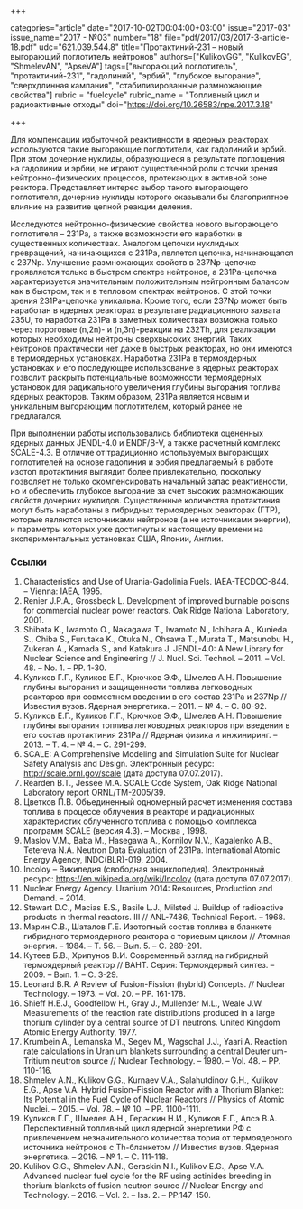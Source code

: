 +++

categories="article"
date="2017-10-02T00:04:00+03:00"
issue="2017-03"
issue_name="2017 - №03"
number="18"
file="pdf/2017/03/2017-3-article-18.pdf"
udc="621.039.544.8"
title="Протактиний-231 – новый выгорающий поглотитель нейтронов"
authors=["KulikovGG", "KulikovEG", "ShmelevAN", "ApseVA"]
tags=["выгорающий поглотитель", "протактиний-231", "гадолиний", "эрбий", "глубокое выгорание", "сверхдлинная кампания", "стабилизированные размножающие свойства"]
rubric = "fuelcycle"
rubric_name = "Топливный цикл и радиоактивные отходы"
doi="https://doi.org/10.26583/npe.2017.3.18"

+++

Для компенсации избыточной реактивности в ядерных реакторах используются такие выгорающие поглотители, как гадолиний и эрбий. При этом дочерние нуклиды, образующиеся в результате поглощения на гадолинии и эрбии, не играют существенной роли с точки зрения нейтронно-физических процессов, протекающих в активной зоне реактора. Представляет интерес выбор такого выгорающего поглотителя, дочерние нуклиды которого оказывали бы благоприятное влияние на развитие цепной реакции деления.

Исследуются нейтронно-физические свойства нового выгорающего поглотителя – 231Pa, а также возможности его наработки в существенных количествах. Аналогом цепочки нуклидных превращений, начинающихся с 231Pa, является цепочка, начинающаяся с 237Np. Улучшение размножающих свойств в 237Np-цепочке проявляется только в быстром спектре нейтронов, а 231Pa-цепочка характеризуется значительным положительным нейтронным балансом как в быстром, так и в тепловом спектрах нейтронов. С этой точки зрения 231Pa-цепочка уникальна. Кроме того, если 237Np может быть наработан в ядерных реакторах в результате радиационного захвата 235U, то наработка 231Pa в заметных количествах возможна только через пороговые (n,2n)- и (n,3n)-реакции на 232Th, для реализации которых необходимы нейтроны сверхвысоких энергий. Таких нейтронов практически нет даже в быстрых реакторах, но они имеются в термоядерных установках. Наработка 231Pa в термоядерных установках и его последующее использование в ядерных реакторах позволит раскрыть потенциальные возможности термоядерных установок для радикального увеличения глубины выгорания топлива ядерных реакторов. Таким образом, 231Pa является новым и уникальным выгорающим поглотителем, который ранее не предлагался.

При выполнении работы использовались библиотеки оцененных ядерных данных JENDL-4.0 и ENDF/B-V, а также расчетный комплекс SCALE-4.3. В отличие от традиционно используемых выгорающих поглотителей на основе гадолиния и эрбия предлагаемый в работе изотоп протактиния выглядит более привлекательно, поскольку позволяет не только скомпенсировать начальный запас реактивности, но и обеспечить глубокое выгорание за счет высоких размножающих свойств дочерних нуклидов. Существенные количества протактиния могут быть наработаны в гибридных термоядерных реакторах (ГТР), которые являются источниками нейтронов (а не источниками энергии), и параметры которых уже достигнуты к настоящему времени на экспериментальных установках США, Японии, Англии.

### Ссылки

1. Characteristics and Use of Urania-Gadolinia Fuels. IAEA-TECDOC-844. – Vienna: IAEA, 1995.
2. Renier J.P.A., Grossbeck L. Development of improved burnable poisons for commercial nuclear power reactors. Oak Ridge National Laboratory, 2001.
3. Shibata K., Iwamoto O., Nakagawa T., Iwamoto N., Ichihara A., Kunieda S., Chiba S., Furutaka K., Otuka N., Ohsawa T., Murata T., Matsunobu H., Zukeran A., Kamada S., and Katakura J. JENDL-4.0: A New Library for Nuclear Science and Engineering // J. Nucl. Sci. Technol. – 2011. – Vol. 48. – No. 1. – PP. 1-30.
4. Куликов Г.Г., Куликов Е.Г., Крючков Э.Ф., Шмелев А.Н. Повышение глубины выгорания и защищенности топлива легководных реакторов при совместном введении в его состав 231Pa и 237Np // Известия вузов. Ядерная энергетика. – 2011. – № 4. – С. 80-92.
5. Куликов Е.Г., Куликов Г.Г., Крючков Э.Ф., Шмелев А.Н. Повышение глубины выгорания топлива легководных реакторов при введении в его состав протактиния 231Pa // Ядерная физика и инжиниринг. – 2013. – Т. 4. – № 4. – С. 291-299.
6. SCALE: A Comprehensive Modeling and Simulation Suite for Nuclear Safety Analysis and Design. Электронный ресурс: http://scale.ornl.gov/scale (дата доступа 07.07.2017).
7. Rearden B.T., Jessee M.A. SCALE Code System, Oak Ridge National Laboratory report ORNL/TM-2005/39.
8. Цветков П.В. Объединенный одномерный расчет изменения состава топлива в процессе облучения в реакторе и радиационных характеристик облученного топлива с помощью комплекса программ SCALE (версия 4.3). – Москва , 1998.
9. Maslov V.M., Baba M., Hasegawa A., Kornilov N.V., Kagalenko A.B., Tetereva N.A. Neutron Data Evaluation of 231Pa. International Atomic Energy Agency, INDC(BLR)-019, 2004.
10. Incoloy – Википедия (свободная энциклопедия). Электронный ресурс: https://en.wikipedia.org/wiki/Incoloy (дата доступа 07.07.2017).
11. Nuclear Energy Agency. Uranium 2014: Resources, Production and Demand. – 2014.
12. Stewart D.C., Macias E.S., Basile L.J., Milsted J. Buildup of radioactive products in thermal reactors. III // ANL-7486, Technical Report. – 1968.
13. Марин С.В., Шаталов Г.Е. Изотопный состав топлива в бланкете гибридного термоядерного реактора с ториевым циклом // Атомная энергия. – 1984. – Т. 56. – Вып. 5. – С. 289-291.
14. Кутеев Б.В., Хрипунов В.И. Современный взгляд на гибридный термоядерный реактор // ВАНТ. Серия: Термоядерный синтез. – 2009. – Вып. 1. – С. 3-29.
15. Leonard B.R. A Review of Fusion-Fission (hybrid) Concepts. // Nuclear Technology. – 1973. – Vol. 20. – PP. 161-178.
16. Shieff H.E.J., Goodfellow H., Gray J., Mullender M.L., Weale J.W. Measurements of the reaction rate distributions produced in a large thorium cylinder by a central source of DT neutrons. United Kingdom Atomic Energy Authority, 1977.
17. Krumbein A., Lemanska M., Segev M., Wagschal J.J., Yaari A. Reaction rate calculations in Uranium blankets surrounding a central Deuterium-Tritium neutron source // Nuclear Technology. – 1980. – Vol. 48. – PP. 110-116.
18. Shmelev A.N., Kulikov G.G., Kurnaev V.A., Salahutdinov G.H., Kulikov E.G., Apse V.A. Hybrid Fusion–Fission Reactor with a Thorium Blanket: Its Potential in the Fuel Cycle of Nuclear Reactors // Physics of Atomic Nuclei. – 2015. – Vol. 78. – № 10. – PP. 1100-1111.
19. Куликов Г.Г., Шмелев А.Н., Гераскин Н.И., Куликов Е.Г., Апсэ В.А. Перспективный топливный цикл ядерной энергетики РФ с привлечением незначительного количества тория от термоядерного источника нейтронов с Th-бланкетом // Известия вузов. Ядерная энергетика. – 2016. – № 1. – С. 111-118.
20. Kulikov G.G., Shmelev A.N., Geraskin N.I., Kulikov E.G., Apse V.A. Advanced nuclear fuel cycle for the RF using actinides breeding in thorium blankets of fusion neutron source // Nuclear Energy and Technology. – 2016. – Vol. 2. – Iss. 2. – PP.147-150.